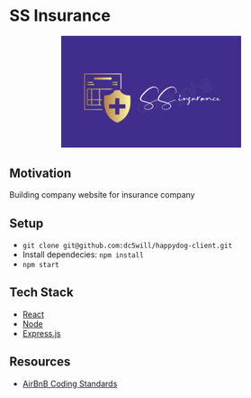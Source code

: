 # SS Insurance
<p align="center">
    <img src="src/images/placeholder_logo.png" alt="Temp Logo" width="320">
</p>

## Motivation

Building company website for insurance company

## Setup
- `git clone git@github.com:dc5will/happydog-client.git`
- Install dependecies: `npm install`
- `npm start`

## Tech Stack
- [React](https://github.com/facebook/react)
- [Node](https://github.com/nodejs/node)
- [Express.js](https://github.com/expressjs/express)

## Resources
- [AirBnB Coding Standards](https://github.com/airbnb/javascript)
